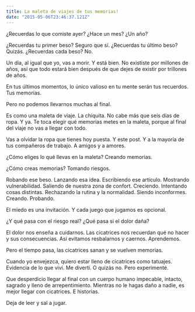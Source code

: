 ```yaml
---
title: La maleta de viajes de tus memorias!
date: "2015-05-06T23:46:37.121Z"
---
```


¿Recuerdas lo que comiste ayer?
¿Hace un mes? ¿Un año?

¿Recuerdas tu primer beso? Seguro que sí.
¿Recuerdas tu último beso? Quizás.
¿Recuerdas cada beso? No.

Un día, al igual que yo, vas a morir. Y está bien. No exististe por millones de años, así que todo estará bien después de que dejes de existir por trillones de años.

En tus últimos momentos, lo único valioso en tu mente serán tus recuerdos. Tus memorias.

Pero no podemos llevarnos muchas al final.

Es como una maleta de viaje. La chiquita. No cabe más que seis días de ropa. Y ya. Te toca elegir qué memorias metes en la maleta, porque al final del viaje no vas a llegar con todo.

Vas a olvidar la ropa que tienes hoy puesta.
Y este post.
Y a la mayoría de tus compañeros de trabajo.
A amigos y a amores.

¿Cómo eliges lo qué llevas en la maleta?
Creando memorias.

¿Cómo creas memorias?
Tomando riesgos.

Robando ese beso. Lanzando esa idea. Escribiendo ese artículo. Mostrando vulnerabilidad. Saliendo de nuestra zona de confort. Creciendo. Intentando cosas distintas. Rechazando la rutina y la normalidad. Siendo inconformes. Creando. Probando.

El miedo es una invitación. Y cada juego que jugamos es opcional.

¿Y qué pasa con el riesgo real?
¿Qué pasa si el dolor daña?

El dolor nos enseña a cuidarnos. Las cicatrices nos recuerdan qué no hacer y sus consecuencias. Así evitamos resbalarnos y caernos. Aprendemos.

Pero el tiempo pasa, las cicatrices sanan y se vuelven memorias.

Cuando yo envejezca, quiero estar lleno de cicatrices como tatuajes. Evidencia de lo que viví. Me divertí. O quizás no. Pero experimenté.

Que desperdicio llegar al final con un cuerpo humano impecable, intacto, sagrado y lleno de arrepentimiento. Mientras no le hagas daño a nadie, es mejor llegar con cicatrices. E historias.

Deja de leer y sal a jugar.